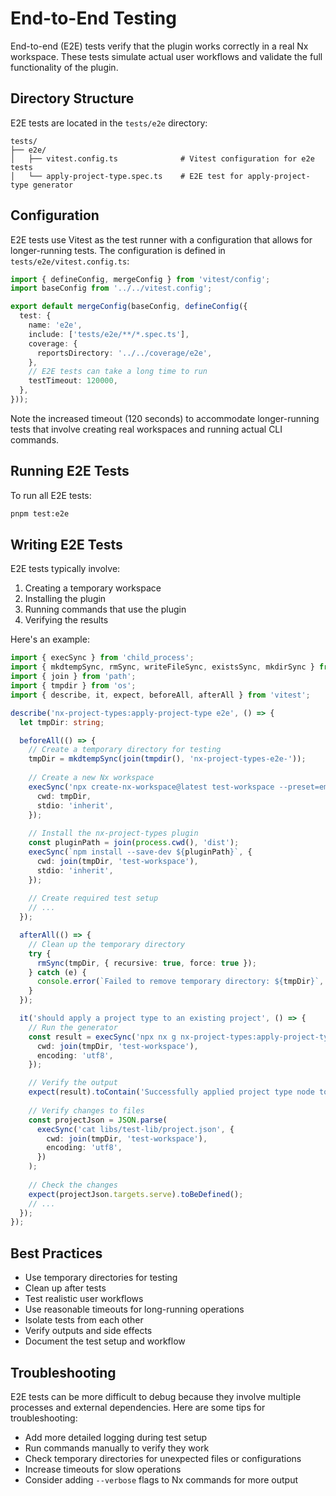 # End-to-End Testing

End-to-end (E2E) tests verify that the plugin works correctly in a real Nx workspace. These tests simulate actual user workflows and validate the full functionality of the plugin.

## Directory Structure

E2E tests are located in the `tests/e2e` directory:

```
tests/
├── e2e/
│   ├── vitest.config.ts              # Vitest configuration for e2e tests
│   └── apply-project-type.spec.ts    # E2E test for apply-project-type generator
```

## Configuration

E2E tests use Vitest as the test runner with a configuration that allows for longer-running tests. The configuration is defined in `tests/e2e/vitest.config.ts`:

```typescript
import { defineConfig, mergeConfig } from 'vitest/config';
import baseConfig from '../../vitest.config';

export default mergeConfig(baseConfig, defineConfig({
  test: {
    name: 'e2e',
    include: ['tests/e2e/**/*.spec.ts'],
    coverage: {
      reportsDirectory: '../../coverage/e2e',
    },
    // E2E tests can take a long time to run
    testTimeout: 120000,
  },
}));
```

Note the increased timeout (120 seconds) to accommodate longer-running tests that involve creating real workspaces and running actual CLI commands.

## Running E2E Tests

To run all E2E tests:

```bash
pnpm test:e2e
```

## Writing E2E Tests

E2E tests typically involve:

1. Creating a temporary workspace
2. Installing the plugin
3. Running commands that use the plugin
4. Verifying the results

Here's an example:

```typescript
import { execSync } from 'child_process';
import { mkdtempSync, rmSync, writeFileSync, existsSync, mkdirSync } from 'fs';
import { join } from 'path';
import { tmpdir } from 'os';
import { describe, it, expect, beforeAll, afterAll } from 'vitest';

describe('nx-project-types:apply-project-type e2e', () => {
  let tmpDir: string;

  beforeAll(() => {
    // Create a temporary directory for testing
    tmpDir = mkdtempSync(join(tmpdir(), 'nx-project-types-e2e-'));
    
    // Create a new Nx workspace
    execSync('npx create-nx-workspace@latest test-workspace --preset=empty --nx-cloud=skip', {
      cwd: tmpDir,
      stdio: 'inherit',
    });
    
    // Install the nx-project-types plugin
    const pluginPath = join(process.cwd(), 'dist');
    execSync(`npm install --save-dev ${pluginPath}`, {
      cwd: join(tmpDir, 'test-workspace'),
      stdio: 'inherit',
    });
    
    // Create required test setup
    // ...
  });

  afterAll(() => {
    // Clean up the temporary directory
    try {
      rmSync(tmpDir, { recursive: true, force: true });
    } catch (e) {
      console.error(`Failed to remove temporary directory: ${tmpDir}`, e);
    }
  });

  it('should apply a project type to an existing project', () => {
    // Run the generator
    const result = execSync('npx nx g nx-project-types:apply-project-type --project=test-lib --project-type=node', {
      cwd: join(tmpDir, 'test-workspace'),
      encoding: 'utf8',
    });

    // Verify the output
    expect(result).toContain('Successfully applied project type node to test-lib');
    
    // Verify changes to files
    const projectJson = JSON.parse(
      execSync('cat libs/test-lib/project.json', {
        cwd: join(tmpDir, 'test-workspace'),
        encoding: 'utf8',
      })
    );
    
    // Check the changes
    expect(projectJson.targets.serve).toBeDefined();
    // ...
  });
});
```

## Best Practices

- Use temporary directories for testing
- Clean up after tests
- Test realistic user workflows
- Use reasonable timeouts for long-running operations
- Isolate tests from each other
- Verify outputs and side effects
- Document the test setup and workflow

## Troubleshooting

E2E tests can be more difficult to debug because they involve multiple processes and external dependencies. Here are some tips for troubleshooting:

- Add more detailed logging during test setup
- Run commands manually to verify they work
- Check temporary directories for unexpected files or configurations
- Increase timeouts for slow operations
- Consider adding `--verbose` flags to Nx commands for more output 
